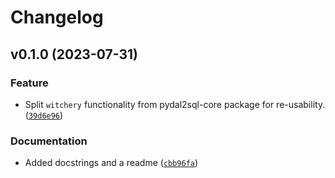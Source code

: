 # Changelog

<!--next-version-placeholder-->

## v0.1.0 (2023-07-31)

### Feature

* Split `witchery` functionality from pydal2sql-core package for re-usability. ([`39d6e96`](https://github.com/robinvandernoord/witchery/commit/39d6e9638f474b68d4ee2096ece5fb62427b068a))

### Documentation

* Added docstrings and a readme ([`cbb96fa`](https://github.com/robinvandernoord/witchery/commit/cbb96fa8c661e80eff0df2bf7f3d692a32d1f668))
